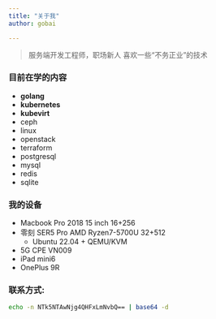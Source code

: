 ```yaml
---
title: "关于我"
author: gobai

---
```


> 服务端开发工程师，职场新人 喜欢一些“不务正业”的技术

### 目前在学的内容

- **golang**
- **kubernetes**
- **kubevirt**
- ceph
- linux
- openstack
- terraform
- postgresql
- mysql
- redis
- sqlite

### 我的设备

- Macbook Pro 2018 15 inch 16+256
- 零刻 SER5 Pro AMD Ryzen7-5700U 32+512
    - Ubuntu 22.04 + QEMU/KVM
- 5G CPE VN009
- iPad mini6
- OnePlus 9R

### 联系方式: 

```bash
echo -n NTk5NTAwNjg4QHFxLmNvbQ== | base64 -d
```